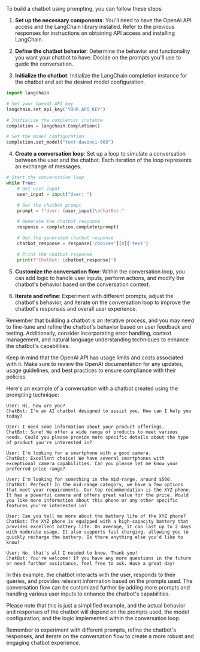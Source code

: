 To build a chatbot using prompting, you can follow these steps:

1. **Set up the necessary components**: You'll need to have the OpenAI API access and the LangChain library installed. Refer to the previous responses for instructions on obtaining API access and installing LangChain.

2. **Define the chatbot behavior**: Determine the behavior and functionality you want your chatbot to have. Decide on the prompts you'll use to guide the conversation.

3. **Initialize the chatbot**: Initialize the LangChain completion instance for the chatbot and set the desired model configuration.

```python
import langchain

# Set your OpenAI API key
langchain.set_api_key('YOUR_API_KEY')

# Initialize the completion instance
completion = langchain.Completion()

# Set the model configuration
completion.set_model("text-davinci-003")
```

4. **Create a conversation loop**: Set up a loop to simulate a conversation between the user and the chatbot. Each iteration of the loop represents an exchange of messages.

```python
# Start the conversation loop
while True:
    # Get user input
    user_input = input("User: ")

    # Set the chatbot prompt
    prompt = f"User: {user_input}\nChatBot:"

    # Generate the chatbot response
    response = completion.complete(prompt)

    # Get the generated chatbot response
    chatbot_response = response['choices'][0]['text']

    # Print the chatbot response
    print(f"ChatBot: {chatbot_response}")
```

5. **Customize the conversation flow**: Within the conversation loop, you can add logic to handle user inputs, perform actions, and modify the chatbot's behavior based on the conversation context.

6. **Iterate and refine**: Experiment with different prompts, adjust the chatbot's behavior, and iterate on the conversation loop to improve the chatbot's responses and overall user experience.

Remember that building a chatbot is an iterative process, and you may need to fine-tune and refine the chatbot's behavior based on user feedback and testing. Additionally, consider incorporating error handling, context management, and natural language understanding techniques to enhance the chatbot's capabilities.

Keep in mind that the OpenAI API has usage limits and costs associated with it. Make sure to review the OpenAI documentation for any updates, usage guidelines, and best practices to ensure compliance with their policies.

Here's an example of a conversation with a chatbot created using the prompting technique:

```
User: Hi, how are you?
ChatBot: I'm an AI chatbot designed to assist you. How can I help you today?

User: I need some information about your product offerings.
ChatBot: Sure! We offer a wide range of products to meet various needs. Could you please provide more specific details about the type of product you're interested in?

User: I'm looking for a smartphone with a good camera.
ChatBot: Excellent choice! We have several smartphones with exceptional camera capabilities. Can you please let me know your preferred price range?

User: I'm looking for something in the mid-range, around $500.
ChatBot: Perfect! In the mid-range category, we have a few options that meet your requirements. Our top recommendation is the XYZ phone. It has a powerful camera and offers great value for the price. Would you like more information about this phone or any other specific features you're interested in?

User: Can you tell me more about the battery life of the XYZ phone?
ChatBot: The XYZ phone is equipped with a high-capacity battery that provides excellent battery life. On average, it can last up to 2 days with moderate usage. It also supports fast charging, allowing you to quickly recharge the battery. Is there anything else you'd like to know?

User: No, that's all I needed to know. Thank you!
ChatBot: You're welcome! If you have any more questions in the future or need further assistance, feel free to ask. Have a great day!
```

In this example, the chatbot interacts with the user, responds to their queries, and provides relevant information based on the prompts used. The conversation flow can be customized further by adding more prompts and handling various user inputs to enhance the chatbot's capabilities.

Please note that this is just a simplified example, and the actual behavior and responses of the chatbot will depend on the prompts used, the model configuration, and the logic implemented within the conversation loop.

Remember to experiment with different prompts, refine the chatbot's responses, and iterate on the conversation flow to create a more robust and engaging chatbot experience.
